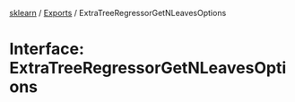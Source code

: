 [sklearn](../readme.md) / [Exports](../modules.md) / ExtraTreeRegressorGetNLeavesOptions

# Interface: ExtraTreeRegressorGetNLeavesOptions
